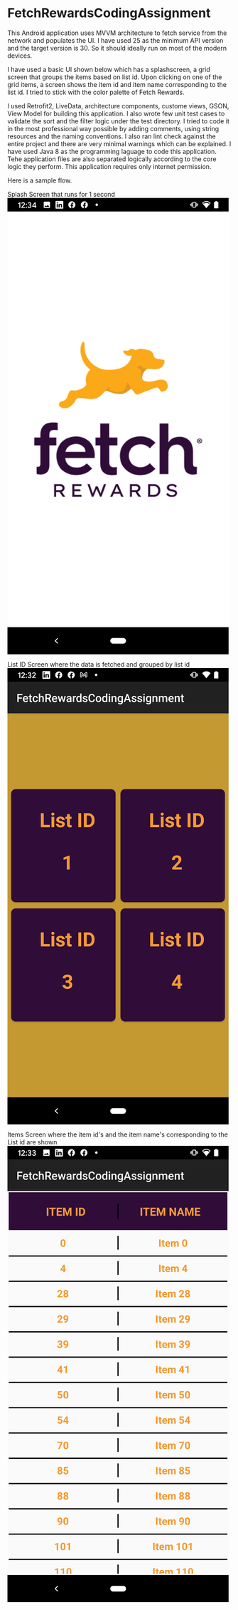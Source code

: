# FetchRewardsCodingAssignment
 
This Android application uses MVVM architecture to fetch service from the network and populates the UI. I have used 25 as the minimum API version and the        target version is 30. So it should ideally run on most of the modern devices.
 
I have used a basic UI shown below which has a splashscreen, a grid screen that groups the items based on list id. Upon clicking on one of the grid items,
a screen shows the item id and item name corresponding to the list id. I tried to stick with the color palette of Fetch Rewards.
 
I used Retrofit2, LiveData, architecture components, custome views, GSON, View Model for building this application. I also wrote few unit test cases to      validate the sort and the filter logic under the test directory. I tried to code it in the most professional way possible by adding comments, using string resources and the naming conventions. I also ran lint check against the entire project and there are very minimal warnings which can be explained. I have used Java 8 as the programming laguage to code this application. Tehe application files are also separated logically according to the core logic they perform. This application requires only internet permission.
 
 Here is a sample flow.
 
 Splash Screen that runs for 1 second
 <img src="https://github.com/avinashpatnaik/FetchRewardsCodingAssignment/blob/main/splash_screen.png"  align="middle"/> 
 
 List ID Screen where the data is fetched and grouped by list id
 <img src="https://github.com/avinashpatnaik/FetchRewardsCodingAssignment/blob/main/list_screen.png"  align="middle"/> 
  
 Items Screen where the item id's and the item name's corresponding to the List id are shown
 <img src="https://github.com/avinashpatnaik/FetchRewardsCodingAssignment/blob/main/items_screen.png"  align="middle"/> 


 

